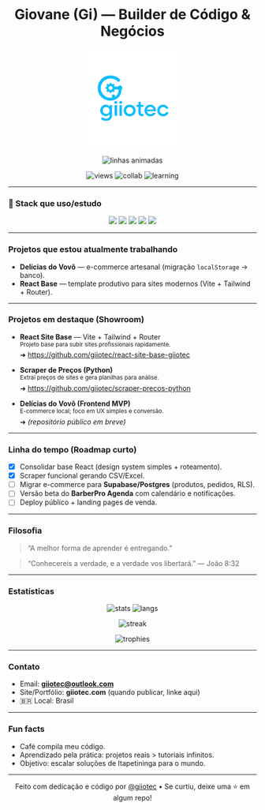 <!-- Perfil: giiotec | README de perfil -->

<h1 align="center"> Giovane (Gi) — Builder de Código & Negócios</h1>

<p align="center">
  <img src="https://github.com/giiotec/giiotec/blob/main/logo-giiotec.png" width="200" alt="Logo Giiotec" />
</p>

<p align="center">
  <img src="https://readme-typing-svg.demolab.com?font=JetBrains+Mono&size=20&pause=1200&color=10B981&center=true&vCenter=true&width=600&lines=Construindo+SaaS+reais+🚀;Automação,+Web+Scraping+e+IA+aplicada;De+Itapetininga+para+o+mundo+🌍" alt="linhas animadas"/>
</p>


<p align="center">
  <img src="https://komarev.com/ghpvc/?username=giiotec&label=Visitantes&style=for-the-badge&color=10b981" alt="views" />
  <img src="https://img.shields.io/badge/Open%20to%20collab-Yes-10B981?style=for-the-badge" alt="collab" />
  <img src="https://img.shields.io/badge/Aprendendo-APIs%20REST%20%7C%20Frontend%20Moderno-0ea5e9?style=for-the-badge" alt="learning" />
</p>

---

### 🔧 Stack que uso/estudo
<p align="center">
  <img src="https://img.shields.io/badge/React-20232a?style=for-the-badge&logo=react&logoColor=61DAFB"/>
  <img src="https://img.shields.io/badge/Vite-646CFF?style=for-the-badge&logo=vite&logoColor=white"/>
  <img src="https://img.shields.io/badge/Tailwind-06B6D4?style=for-the-badge&logo=tailwindcss&logoColor=white"/>
  <img src="https://img.shields.io/badge/JavaScript-F7DF1E?style=for-the-badge&logo=javascript&logoColor=000"/>
  <img src="https://img.shields.io/badge/Python-3776AB?style=for-the-badge&logo=python&logoColor=white"/>
</p>

---

###  Projetos que estou atualmente trabalhando  
-  **Delícias do Vovô** — e-commerce artesanal (migração `localStorage` → banco).  
-  **React Base** — template produtivo para sites modernos (Vite + Tailwind + Router).

---

###  Projetos em destaque (Showroom)
-  **React Site Base** — Vite + Tailwind + Router  
  <sup>Projeto base para subir sites profissionais rapidamente.</sup>  
  ➜ https://github.com/giiotec/react-site-base-giiotec

-  **Scraper de Preços (Python)**  
  <sup>Extrai preços de sites e gera planilhas para análise.</sup>  
  ➜ https://github.com/giiotec/scraper-precos-python

-  **Delícias do Vovô (Frontend MVP)**  
  <sup>E-commerce local; foco em UX simples e conversão.</sup>  
  ➜ *(repositório público em breve)*

---

###  Linha do tempo (Roadmap curto)
- [x] Consolidar base React (design system simples + roteamento).  
- [x] Scraper funcional gerando CSV/Excel.  
- [ ] Migrar e-commerce para **Supabase/Postgres** (produtos, pedidos, RLS).  
- [ ] Versão beta do **BarberPro Agenda** com calendário e notificações.  
- [ ] Deploy público + landing pages de venda.

---

###  Filosofia
> “A melhor forma de aprender é entregando.”

> “Conhecereis a verdade, e a verdade vos libertará.” — João 8:32

---

###  Estatísticas
<p align="center">
  <img height="160" src="https://github-readme-stats.vercel.app/api?username=giiotec&show_icons=true&theme=radical" alt="stats"/>
  <img height="160" src="https://github-readme-stats.vercel.app/api/top-langs/?username=giiotec&layout=compact&theme=radical" alt="langs"/>
</p>

<p align="center">
  <img height="160" src="https://streak-stats.demolab.com?user=giiotec&theme=radical" alt="streak"/>
</p>

<p align="center">
  <img src="https://github-profile-trophy.vercel.app/?username=giiotec&theme=onedark&row=1&column=6" alt="trophies"/>
</p>

<!--
Opcional (requer GitHub Action):
<p align="center">
  <img src="https://raw.githubusercontent.com/giiotec/giiotec/output/github-contribution-grid-snake.svg" alt="snake"/>
</p>
-->

---

###  Contato
- Email: **giiotec@outlook.com**  
-  Site/Portfólio: **giiotec.com** (quando publicar, linke aqui)  
- 🇧🇷 Local: Brasil

---

###  Fun facts
-  Café compila meu código.  
-  Aprendizado pela prática: projetos reais > tutoriais infinitos.  
-  Objetivo: escalar soluções de Itapetininga para o mundo.

---

<p align="center">
  Feito com dedicação e código por <a href="https://github.com/giiotec">@giiotec</a> • Se curtiu, deixe uma ⭐ em algum repo!
</p>

